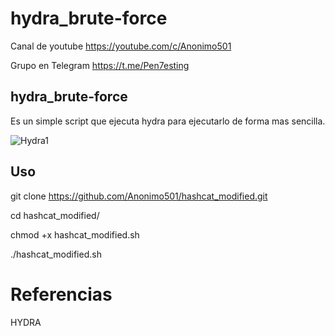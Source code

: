# hydra_brute-force

Canal de youtube  https://youtube.com/c/Anonimo501

Grupo en Telegram https://t.me/Pen7esting

## hydra_brute-force

Es un simple script que ejecuta hydra para ejecutarlo de forma mas sencilla.

![Hydra1](https://user-images.githubusercontent.com/67207446/148481418-a3d97e6b-625d-49fc-b7f9-900098bcc7b7.png)

## Uso

git clone https://github.com/Anonimo501/hashcat_modified.git

cd hashcat_modified/

chmod +x hashcat_modified.sh

./hashcat_modified.sh


# Referencias

HYDRA
